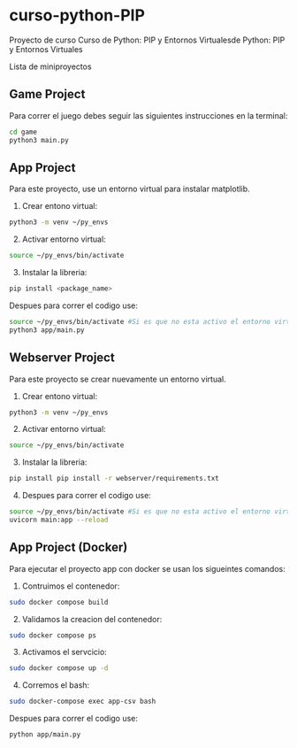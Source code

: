 # curso-python-PIP
Proyecto de curso  Curso de Python: PIP y Entornos Virtualesde Python: PIP y Entornos Virtuales

Lista de miniproyectos

## Game Project

Para correr el juego debes seguir las siguientes instrucciones en la terminal:

```sh
cd game
python3 main.py
```

## App Project

Para este proyecto, use un entorno virtual para instalar matplotlib.

1. Crear entono virtual:

```sh
python3 -m venv ~/py_envs

```
2. Activar entorno virtual:

```sh
source ~/py_envs/bin/activate

```

3. Instalar la libreria:

```sh
pip install <package_name>

```
Despues para correr el codigo use:

```sh
source ~/py_envs/bin/activate #Si es que no esta activo el entorno virtual.
python3 app/main.py
```


## Webserver Project

Para este proyecto se crear nuevamente un entorno virtual.

1. Crear entono virtual:

```sh
python3 -m venv ~/py_envs

```
2. Activar entorno virtual:

```sh
source ~/py_envs/bin/activate

```

3. Instalar la libreria:

```sh
pip install pip install -r webserver/requirements.txt

```
4. Despues para correr el codigo use:

```sh
source ~/py_envs/bin/activate #Si es que no esta activo el entorno virtual.
uvicorn main:app --reload
```


## App Project (Docker)

Para ejecutar el proyecto app con docker se usan los sigueintes comandos:

1. Contruimos el contenedor:

```sh
sudo docker compose build

```
2. Validamos la creacion del contenedor:

```sh
sudo docker compose ps

```

3. Activamos el servcicio:

```sh
sudo docker compose up -d 
```

4. Corremos el bash:
```sh
sudo docker-compose exec app-csv bash
```
Despues para correr el codigo use:

```sh
python app/main.py
```